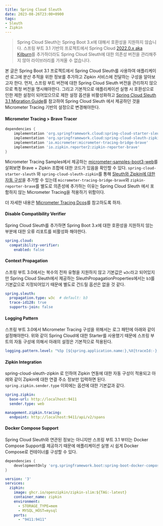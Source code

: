 ```yaml
---
title: Spring Cloud Sleuth
date: 2023-08-26T23:00+0900
tags:
- Sleuth
- Zipkin
---
```


> Spring Cloud Sleuth는 Spring Boot 3.x에 대해서 호환성을 지원하지 않습니다. 스프링 부트 3.1 기반의 프로젝트에서 Spring Cloud [2022.0.x aka Kilburn](https://github.com/spring-cloud/spring-cloud-release/wiki/Spring-Cloud-2022.0-Release-Notes)를 추가하더라도 Spring Cloud Sleuth에 대한 의존성 버전을 관리해주지 않아 라이브러리를 가져올 수 없습니다.

본 글은 Spring Boot 3.1 프로젝트에서 Spring Cloud Sleuth를 사용하여 애플리케이션 로그에 분산 추적을 위한 정보를 추가하고 Zipkin 서비스에 전달하는 구성을 알아보고자 한다. 먼저, 스프링 부트 버전에 대한 Spring Cloud Sleuth 버전을 관리하지 않으므로 특정 버전을 명시해야한다. 그리고 기본적으로 애플리케이션 실행 시 호환성으로 인한 제한 설정이 되어있으므로 제한 설정 옵션을 비활성화하고 [Spring Cloud Sleuth 3.1 Migration Guide](https://github.com/micrometer-metrics/tracing/wiki/Spring-Cloud-Sleuth-3.1-Migration-Guide)를 참고하여 Spring Cloud Sleuth 에서 제공하던 것을 Micrometer Tracing 기반의 설정으로 변경해야한다.

#### Micrometer Tracing > Brave Tracer
```groovy build.gradle
dependencies {
    implementation 'org.springframework.cloud:spring-cloud-starter-sleuth:3.1.9'
    implementation 'org.springframework.cloud:spring-cloud-sleuth-zipkin:3.1.9'
    implementation 'io.micrometer:micrometer-tracing-bridge-brave'
    implementation 'io.zipkin.reporter2:zipkin-reporter-brave'
}
```

Micrometer Tracing Samples에서 제공하는 [micrometer-samples-boot3-web](https://github.com/micrometer-metrics/micrometer-samples/blob/main/micrometer-samples-boot3-web)를 살펴보면 Brave + Zipkin 조합에 대한 코드가 있음을 확인할 수 있다. `spring-cloud-starter-sleuth` 와 `spring-cloud-sleuth-zipkin`를 통해 [Sleuth와 Zipkin에 대한 자동 구성](https://github.com/micrometer-metrics/tracing/wiki/Spring-Cloud-Sleuth-3.1-Migration-Guide#autoconfiguration)을 추가할 수 있는데 `micrometer-tracing-bridge-brave`와 `zipkin-reporter-brave`를 별도로 의존성에 추가하는 이유는 Spring Cloud Sleuth 에서 포함하지 않는 Micrometer Tracing을 적용하기 위함이다.

더 자세한 내용은 [Micrometer Tracing Dcos](https://micrometer.io/docs/tracing)를 참고하도록 하자.

#### Disable Compatibility Verifier
Spring Cloud Sleuth를 추가하면 Spring Boot 3.x에 대한 호환성을 지원하지 않는 부분에 대한 오류 리포트를 비활성화 해야한다.

```yml application.yml
spring.cloud:
  compatibility-verifier:
    enabled: false
```

#### Context Propagation
스프링 부트 3.0에서는 복수의 전파 유형을 지원하지 않고 기본값은 `w3c`라고 되어있지만 Spring Cloud Sleuth에서 제공하는 SleuthPropagationProperties에서는 `b3`를 기본값으로 지정되어있기 때문에 별도로 건드릴 옵션은 없을 것 같다. 

```yaml application.yml
spring.sleuth:
  propagation.type: w3c  # default: b3
  trace-id128: true
  supports-join: false
```

#### Logging Pattern
스프링 부트 3.0에서 Micrometer Tracing 구성을 위해서는 로그 패턴에 아래와 같이 설정해야한다. 위와 같이 Spring Cloud에 대한 Starter를 사용했기 때문에 스프링 부트의 자동 구성에 의해서 아래의 설정은 기본적으로 적용된다.

```yaml application.yml
logging.pattern.level: "%5p [${spring.application.name:},%X{traceId:-},%X{spanId:-}]"
```

#### Zipkin Integration
spring-cloud-sleuth-zipkin 로 인하여 Zipkin 연동에 대한 자동 구성이 적용되고 아래와 같이 Zipkin에 대한 연결 주소 정보만 입력하면 된다. `spring.zipkin.sender.type` 이외에는 옵션에 대한 기본값과 같다.

```yml applicaiton.yml
spring.zipkin:
  base-url: http://localhost:9411
  sender.type: web

management.zipkin.tracing:
  endpoint: http://localhost:9411/api/v2/spans
```

#### Docker Compose Support
Spring Cloud Sleuth와 연관된 정보는 아니지만 스프링 부트 3.1 부터는 Docker Compose Support를 제공하기 때문에 애플리케이션 실행 시 쉽게 Docker Compose로 컨테이너를 구성할 수 있다.

```groovy build.gradle
dependencies {
    developmentOnly 'org.springframework.boot:spring-boot-docker-compose'
}
```

```yaml compose.yaml
version: '3'
services:
  zipkin:
    image: ghcr.io/openzipkin/zipkin-slim:${TAG:-latest}
    container_name: zipkin
    environment:
      - STORAGE_TYPE=mem
      - MYSQL_HOST=mysql
    ports:
      - "9411:9411"
```